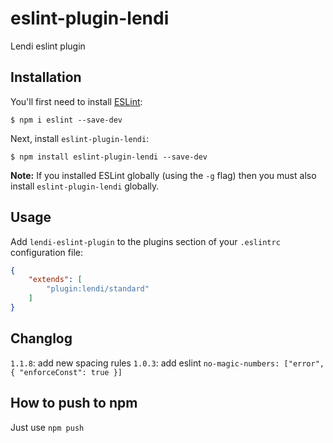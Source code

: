 # eslint-plugin-lendi

Lendi eslint plugin

## Installation

You'll first need to install [ESLint](http://eslint.org):

```
$ npm i eslint --save-dev
```

Next, install `eslint-plugin-lendi`:

```
$ npm install eslint-plugin-lendi --save-dev
```

**Note:** If you installed ESLint globally (using the `-g` flag) then you must also install `eslint-plugin-lendi` globally.

## Usage

Add `lendi-eslint-plugin` to the plugins section of your `.eslintrc` configuration file:

```json
{
    "extends": [
        "plugin:lendi/standard"
    ]
}
```

## Changlog
`1.1.8`: add new spacing rules
`1.0.3`: add eslint `no-magic-numbers: ["error", { "enforceConst": true }]`

## How to push to npm
Just use `npm push`



